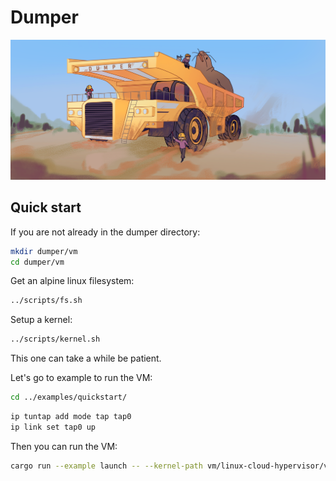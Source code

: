 # Dumper

![Dumper Logo](./docs/images/DUMPER.png)

## Quick start

If you are not already in the dumper directory:

```sh
mkdir dumper/vm
cd dumper/vm
```

Get an alpine linux filesystem:

```sh
../scripts/fs.sh
```

Setup a kernel:

```sh
../scripts/kernel.sh
```

This one can take a while be patient.

Let's go to example to run the VM:

```sh
cd ../examples/quickstart/
```

```sh
ip tuntap add mode tap tap0
ip link set tap0 up
```

Then you can run the VM:

```sh
cargo run --example launch -- --kernel-path vm/linux-cloud-hypervisor/vmlinux --initramfs-path vm/initramfs.img
```
